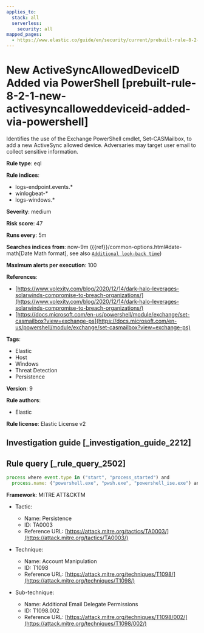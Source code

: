 ```yaml
---
applies_to:
  stack: all
  serverless:
    security: all
mapped_pages:
  - https://www.elastic.co/guide/en/security/current/prebuilt-rule-8-2-1-new-activesyncalloweddeviceid-added-via-powershell.html
---
```


# New ActiveSyncAllowedDeviceID Added via PowerShell [prebuilt-rule-8-2-1-new-activesyncalloweddeviceid-added-via-powershell]

Identifies the use of the Exchange PowerShell cmdlet, Set-CASMailbox, to add a new ActiveSync allowed device. Adversaries may target user email to collect sensitive information.

**Rule type**: eql

**Rule indices**:

* logs-endpoint.events.*
* winlogbeat-*
* logs-windows.*

**Severity**: medium

**Risk score**: 47

**Runs every**: 5m

**Searches indices from**: now-9m ({{ref}}/common-options.html#date-math[Date Math format], see also [`Additional look-back time`](docs-content://solutions/security/detect-and-alert/create-detection-rule.md#rule-schedule))

**Maximum alerts per execution**: 100

**References**:

* [https://www.volexity.com/blog/2020/12/14/dark-halo-leverages-solarwinds-compromise-to-breach-organizations/](https://www.volexity.com/blog/2020/12/14/dark-halo-leverages-solarwinds-compromise-to-breach-organizations/)
* [https://docs.microsoft.com/en-us/powershell/module/exchange/set-casmailbox?view=exchange-ps](https://docs.microsoft.com/en-us/powershell/module/exchange/set-casmailbox?view=exchange-ps)

**Tags**:

* Elastic
* Host
* Windows
* Threat Detection
* Persistence

**Version**: 9

**Rule authors**:

* Elastic

**Rule license**: Elastic License v2

## Investigation guide [_investigation_guide_2212]



## Rule query [_rule_query_2502]

```js
process where event.type in ("start", "process_started") and
  process.name: ("powershell.exe", "pwsh.exe", "powershell_ise.exe") and process.args : "Set-CASMailbox*ActiveSyncAllowedDeviceIDs*"
```

**Framework**: MITRE ATT&CKTM

* Tactic:

    * Name: Persistence
    * ID: TA0003
    * Reference URL: [https://attack.mitre.org/tactics/TA0003/](https://attack.mitre.org/tactics/TA0003/)

* Technique:

    * Name: Account Manipulation
    * ID: T1098
    * Reference URL: [https://attack.mitre.org/techniques/T1098/](https://attack.mitre.org/techniques/T1098/)

* Sub-technique:

    * Name: Additional Email Delegate Permissions
    * ID: T1098.002
    * Reference URL: [https://attack.mitre.org/techniques/T1098/002/](https://attack.mitre.org/techniques/T1098/002/)



